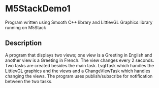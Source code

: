 # M5StackDemo1
Program written using Smooth C++ library and LittlevGL Graphics library running on M5Stack

## Description
A program that displays two views; one view is a Greeting in English and another view is a Greeting in French.  The view changes every 2 seconds.  Two tasks are created besides the main task.  LvglTask which handles the LittlevGL graphics and the views and a ChangeViewTask which handles changing the views.  The program uses publish/subscribe for notification between the two tasks.

